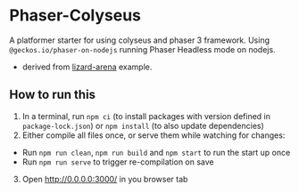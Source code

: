 # Phaser-Colyseus

A platformer starter for using colyseus and phaser 3 framework. Using `@geckos.io/phaser-on-nodejs` running Phaser Headless mode on nodejs.

- derived from [lizard-arena](https://github.com/hatala91/lizard-arena) example.

## How to run this

1. In a terminal, run `npm ci` (to install packages with version defined in `package-lock.json`) or `npm install` (to also update dependencies)
2. Either compile all files once, or serve them while watching for changes:

- Run `npm run clean`, `npm run build` and `npm start` to run the start up once
- Run `npm run serve` to trigger re-compilation on save

3. Open http://0.0.0.0:3000/ in you browser tab
